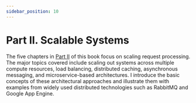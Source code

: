 ```yaml
---
sidebar_position: 10
---
```


# Part II. Scalable Systems

The five chapters in [Part II](#part_ii) of this book focus on scaling request processing. The major topics covered include scaling out systems across multiple compute resources, load balancing, distributed caching, asynchronous messaging, and microservice-based architectures. I introduce the basic concepts of these architectural approaches and illustrate them with examples from widely used distributed technologies such as RabbitMQ and Google App Engine.
